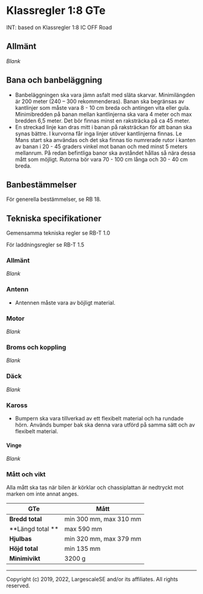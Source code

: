 
# Klassregler 1:8 GTe
INT: based on Klassregler 1:8 IC OFF Road

## Allmänt
*Blank*
## Bana och banbeläggning
- Banbeläggningen ska vara jämn asfalt med släta skarvar. Minimilängden är 200 meter (240 – 300 rekommenderas). Banan ska begränsas av kantlinjer som måste vara 8 - 10 cm breda och antingen vita eller gula. Minimibredden på banan mellan kantlinjerna ska vara 4 meter och max bredden 6,5 meter. Det bör finnas minst en raksträcka på ca 45 meter. 
- En streckad linje kan dras mitt i banan på raksträckan för att banan ska synas bättre. I kurvorna får inga linjer utöver kantlinjerna finnas. Le Mans start ska användas och det ska finnas tio numrerade rutor i kanten av banan i 20 - 45 graders vinkel mot banan och med minst 5 meters mellanrum. På redan befintliga banor ska avståndet hållas så nära dessa mått som möjligt. Rutorna bör vara 70 - 100 cm långa och 30 - 40 cm breda. 

## Banbestämmelser
För generella bestämmelser, se RB 18.
## Tekniska specifikationer
Gemensamma tekniska regler se RB-T 1.0

För laddningsregler se RB-T 1.5

### Allmänt
*Blank*
### Antenn
- Antennen måste vara av böjligt material.
### Motor
*Blank*
### Broms och koppling
*Blank*
### Däck
*Blank*
### Kaross
- Bumpern ska vara tillverkad av ett flexibelt material och ha rundade hörn. Används bumper bak ska denna vara utförd på samma sätt och av flexibelt material.
#### Vinge
*Blank*
### Mått och vikt
Alla mått ska tas när bilen är körklar och chassiplattan är nedtryckt mot marken om inte annat anges.

| GTe                 | Mått                                                                                   |
|---------------------|----------------------------------------------------------------------------------------|
| **Bredd total** | min 300 mm, max 310 mm |
| **Längd total ** | max 590 mm |
| **Hjulbas** | min 320 mm, max 379 mm |
| **Höjd total**  | min 135 mm |
| **Minimivikt** | 3200 g |

---
Copyright (c) 2019, 2022, LargescaleSE and/or its affiliates. All rights reserved.
